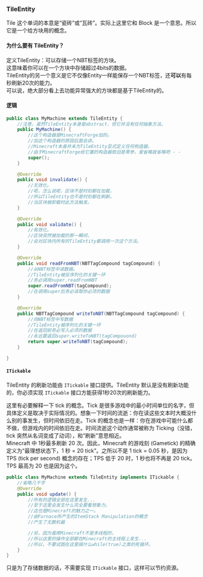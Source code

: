 ### TileEntity

Tile 这个单词的本意是“瓷砖”或“瓦砖”。实际上这里它和 Block 是一个意思。所以它是一个给方块用的概念。  

#### 为什么要有 TileEntity？
定义TileEntity：可以存储一个NBT标签的方块。  
这意味着你可以在一个方块中存储超过4bits的数据。  
TileEntity的另一个意义是它不仅像Entity一样能保存一个NBT标签，还**可以**有每秒刷新20次的能力。  
可以说，绝大部分看上去功能异常强大的方块都是基于TileEntity的。

#### 逻辑
````java
public class MyMachine extends TileEntity {
    //注意，虽然TileEntity本身是abstract，但它并没有任何抽象方法。
    public MyMachine() {
        //这个构造器是MinecraftForge加的。
        //加这个构造器的原因后面会讲。
        //Minecraft本身并未为TileEntity显式定义任何构造器。
        //由于MinecraftForge给它塞的构造器依旧是零参，爱省略就省略吧 - -
        super();
    }

    @Override
    public void invalidate() {
        //无效化。
        //呃，怎么说呢，区块不是时刻都在加载，
        //所以TileEntity也不是时刻都在刷新。
        //当区块被卸载时此方法触发。
    }

    @Override
    public void validate() {
        //有效化。
        //区块突然被加载的那一瞬间，
        //会对区块内所有的TileEntity都调用一次这个方法。
    }

    @Override
    public void readFromNBT(NBTTagCompound tagCompound) {
        //从NBT标签中读数据。
        //TileEntity被反序列化的关键一环
        //务必调用super.readFromNBT
        super.readFromNBT(tagCompound);
        //在调用super后务必读取你必须的数据
    }

    @Override
    public NBTTagCompound writeToNBT(NBTTagCompound tagCompound) {
        //向NBT标签中写数据
        //TileEntity被序列化的关键一环
        //在返回前务必写入必须的数据
        //永远要返回super.writeToNBT(tagCompouond)
        return super.writeToNBT(tagCompound);
    }

}
````

#### `ITickable`

TileEntity 的刷新功能由 `ITickable` 接口提供。TileEntity 默认是没有刷新功能的，你必须实现 `ITickable` 接口方能获得1秒20次的刷新能力。

这里有必要解释一下 tick 的概念。Tick 是很多游戏中的最小时间单位的名字，但具体定义是取决于实际情况的。想象一下时间的流逝：你在读这些文本时大概没什么别的事发生，但时间依旧在走。Tick 的概念也是一样：你在游戏中可能什么都不做，但游戏内的时间依旧在走。时间流逝这个动作通常被称为 Ticking（没错，tick 突然从名词变成了动词），和“刷新”意思相近。  
Minecraft 中 1秒最多刷新 20 次。因此，Minecraft 的游戏刻 (Gametick) 的精确定义为“最理想状态下，1 秒 = 20 tick”。之所以不是 1 tick = 0.05 秒，是因为 TPS (tick per second) 概念的存在；TPS 低于 20 时，1 秒也将不再是 20 tick。TPS 最高为 20 也是因为这个。

````java
public class MyMachine extends TileEntity implements ITickable {
    //省略几千字
    @Override
    public void update() {
        //所有的逻辑全部在这里发生...
        //至于这里会发生什么完全要看想象力。
        //这也是Minecraft的魅力之一。
        //由Furnace所产生的ItemStack Manipulation的概念
        //产生了无数机器

        //另，因为蛋疼Minecraft不是多线程的，
        //所以这里的操作全部都在Minecraft的主线程上发生...
        //所以，不要试图在这里搞什么while(true)之类的死循环。
    }
}

````

只是为了存储数据的话，不需要实现 `ITickable` 接口，这样可以节约资源。
